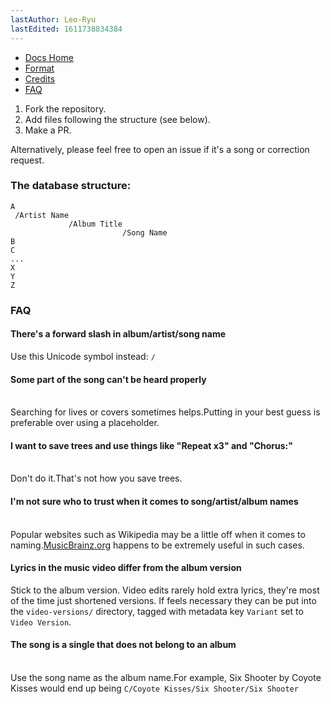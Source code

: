 ```yaml
---
lastAuthor: Leo-Ryu
lastEdited: 1611738834384
---
```

* [Docs Home](https://github.com/Lyrics/lyrics/tree/master/docs/README.md)
* [Format](https://github.com/Lyrics/lyrics/tree/master/docs/Format.md)
* [Credits](https://github.com/Lyrics/lyrics/tree/master/docs/Credits.md)
* [FAQ](https://github.com/Lyrics/lyrics/tree/master/docs/FAQ.md)

1. Fork the repository.
2. Add files following the structure (see below).
3. Make a PR.

Alternatively, please feel free to open an issue if it's a song or correction request.

### The database structure:

```
A
 /Artist Name
             /Album Title
                         /Song Name
B
C
...
X
Y
Z
```

### FAQ

#### There's a forward slash in album/artist/song name

Use this Unicode symbol instead: `∕`

#### Some part of the song can't be heard properly

\
Searching for lives or covers sometimes helps.Putting in your best guess is preferable over using a placeholder.

#### I want to save trees and use things like "Repeat x3" and "Chorus:"

\
Don't do it.That's not how you save trees.

#### I'm not sure who to trust when it comes to song/artist/album names

\
Popular websites such as Wikipedia may be a little off when it comes to naming.[MusicBrainz.org](https://musicbrainz.org) happens to be extremely useful in such cases.

#### Lyrics in the music video differ from the album version

Stick to the album version. Video edits rarely hold extra lyrics, they're most of the time just shortened versions. If feels necessary they can be put into the `video-versions/` directory, tagged with metadata key `Variant` set to `Video Version`.

#### The song is a single that does not belong to an album

\
Use the song name as the album name.For example, Six Shooter by Coyote Kisses would end up being `C/Coyote Kisses/Six Shooter/Six Shooter`
